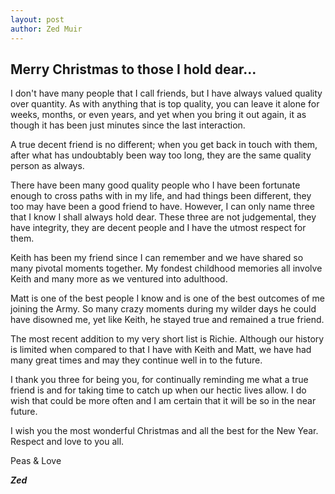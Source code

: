 ```yaml
---
layout: post
author: Zed Muir
---
```


## Merry Christmas to those I hold dear...

I don't have many people that I call friends, but I have always valued quality over quantity. As with anything that is top quality, you can leave it alone for weeks, months, or even years, and yet when you bring it out again, it as though it has been just minutes since the last interaction.

A true decent friend is no different; when you get back in touch with them, after what has undoubtably been way too long, they are the same quality person as always.

There have been many good quality people who I have been fortunate enough to cross paths with in my life, and had things been different, they too may have been a good friend to have. However, I can only name three that I know I shall always hold dear. These three are not judgemental, they have integrity, they are decent people and I have the utmost respect for them.

Keith has been my friend since I can remember and we have shared so many pivotal moments together. My fondest childhood memories all involve Keith and many more as we ventured into adulthood.

Matt is one of the best people I know and is one of the best outcomes of me joining the Army. So many crazy moments during my wilder days he could have disowned me, yet like Keith, he stayed true and remained a true friend.

The most recent addition to my very short list is Richie. Although our history is limited when compared to that I have with Keith and Matt, we have had many great times and may they continue well in to the future.

I thank you three for being you, for continually reminding me what a true friend is and for taking time to catch up when our hectic lives allow. I do wish that could be more often and I am certain that it will be so in the near future.

I wish you the most wonderful Christmas and all the best for the New Year. Respect and love to you all.

Peas & Love

**_Zed_**
